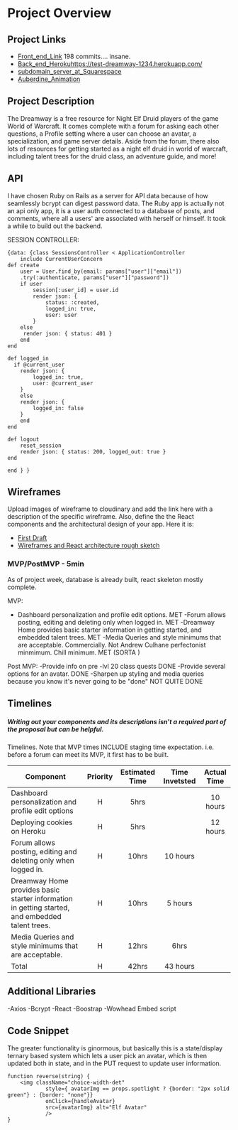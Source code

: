 # Project Overview

## Project Links

- [Front_end_Link](https://github.com/drewculhane/capstone_final_frontend-)
198 commits.... insane. 
- [Back_end_Heroku](https://test-dreamway-1234.herokuapp.com/)https://test-dreamway-1234.herokuapp.com/
- [subdomain_server_at_Squarespace](https://www.thedreamway.space/)
- [Auberdine_Animation](https://github.com/drewculhane/Auberdine-Animation-)
## Project Description

The Dreamway is a free resource for Night Elf Druid players of the game World of Warcraft. It comes complete with a forum for asking each other questions, a Profile setting where a user can choose an avatar, a specialization, and game server details. Aside from the forum, there also lots of resources for getting started as a night elf druid in world of warcraft, including talent trees for the druid class, an adventure guide, and more! 

## API

I have chosen Ruby on Rails as a server for API data because of how seamlessly bcrypt can digest password data. The Ruby app is actually not an api only app, it is a user auth connected to a database of posts, and comments, where all a users' are associated with herself or himself. It took a while to build out the backend. 

SESSION CONTROLLER: 

```
{data: {class SessionsController < ApplicationController 
    include CurrentUserConcern 
def create
    user = User.find_by(email: params["user"]["email"])
    .try(:authenticate, params["user"]["password"])
    if user 
        session[:user_id] = user.id 
        render json: {
            status: :created, 
            logged_in: true, 
            user: user 
        }
    else 
     render json: { status: 401 }
    end 
end 

def logged_in 
  if @current_user
    render json: {
        logged_in: true, 
        user: @current_user 
    }
    else
    render json: {
        logged_in: false 
    } 
    end 
end 

def logout 
    reset_session 
    render json: { status: 200, logged_out: true }
end 

end } }
```


## Wireframes

Upload images of wireframe to cloudinary and add the link here with a description of the specific wireframe. Also, define the the React components and the architectural design of your app. Here it is: 

- [First Draft](https://res.cloudinary.com/dgmpgmo60/image/upload/v1597111987/Untitled_3_xwiiff.jpg)
- [Wireframes and React architecture rough sketch](https://docs.google.com/presentation/d/14bTXqfF_ZctrxEjwUjeEoK7tPUh4erwvFlkRGOBPXGY/edit?usp=sharing)


### MVP/PostMVP - 5min

As of project week, database is already built, react skeleton mostly complete. 

MVP:
- Dashboard personalization and profile edit options. MET 
-Forum allows posting, editing and deleting only when logged in. MET 
-Dreamway Home provides basic starter information in getting started, and embedded talent trees. MET 
-Media Queries and style minimums that are acceptable. Commercially. Not Andrew Culhane perfectonist minmimum. Chill minimum. MET (SORTA ) 

Post MVP: 
-Provide info on pre -lvl 20 class quests DONE 
-Provide several options for an avatar. DONE 
-Sharpen up styling and media queries because you know it's never going to be "done" NOT QUITE DONE 


## Timelines
##### Writing out your components and its descriptions isn't a required part of the proposal but can be helpful.

Timelines. Note that MVP times INCLUDE staging time expectation. i.e. before a forum can meet its MVP, it first has to be built. 


| Component | Priority | Estimated Time | Time Invetsted | Actual Time |
| --- | :---: |  :---: | :---: | :---: |
| Dashboard personalization and profile edit options| H | 5hrs| | 10 hours |
| Deploying cookies on Heroku| H | 5hrs| | 12 hours |
| Forum allows posting, editing and deleting only when logged in.| H | 10hrs| 10 hours |  |
| Dreamway Home provides basic starter information in getting started, and embedded talent trees.| H | 10hrs| 5 hours  |  |
| Media Queries and style minimums that are acceptable. | H | 12hrs| 6hrs  |  |
| Total | H | 42hrs | 43 hours |

## Additional Libraries
 -Axios
 -Bcrypt
 -React 
 -Boostrap 
 -Wowhead Embed script 

## Code Snippet

The greater functionality is ginormous, but basically this is a state/display ternary based system which lets a user pick an avatar, which is then updated both in state, and in the PUT request to update user information. 

```
function reverse(string) {
	<img className="choice-width-det"
            style={ avatarImg == props.spotlight ? {border: "2px solid green"} : {border: "none"}}
            onClick={handleAvatar}
            src={avatarImg} alt="Elf Avatar" 
            />
}
```
